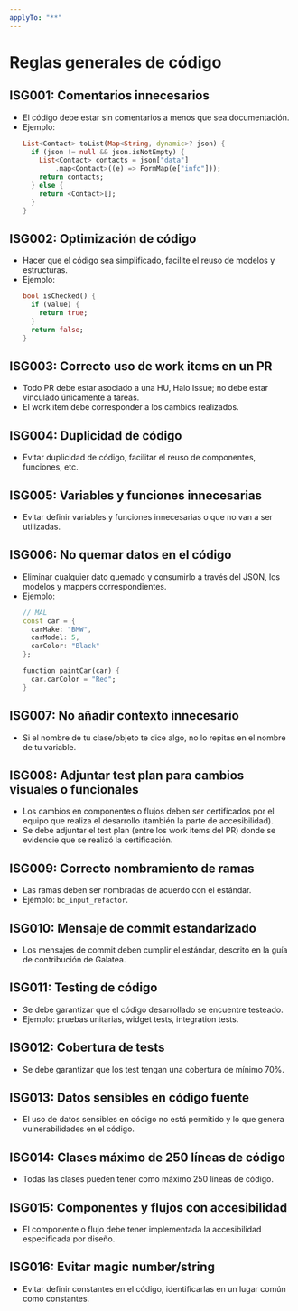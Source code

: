 ```yaml
---
applyTo: "**"
---
```


# Reglas generales de código

## ISG001: Comentarios innecesarios
- El código debe estar sin comentarios a menos que sea documentación.
- Ejemplo:
  ```dart
  List<Contact> toList(Map<String, dynamic>? json) {
    if (json != null && json.isNotEmpty) {
      List<Contact> contacts = json["data"]
          .map<Contact>((e) => FormMap(e["info"]));
      return contacts;
    } else {
      return <Contact>[];
    }
  }
  ```

## ISG002: Optimización de código
- Hacer que el código sea simplificado, facilite el reuso de modelos y estructuras.
- Ejemplo:
  ```dart
  bool isChecked() {
    if (value) {
      return true;
    }
    return false;
  }
  ```

## ISG003: Correcto uso de work items en un PR
- Todo PR debe estar asociado a una HU, Halo Issue; no debe estar vinculado únicamente a tareas.
- El work item debe corresponder a los cambios realizados.

## ISG004: Duplicidad de código
- Evitar duplicidad de código, facilitar el reuso de componentes, funciones, etc.

## ISG005: Variables y funciones innecesarias
- Evitar definir variables y funciones innecesarias o que no van a ser utilizadas.

## ISG006: No quemar datos en el código
- Eliminar cualquier dato quemado y consumirlo a través del JSON, los modelos y mappers correspondientes.
- Ejemplo:
  ```dart
  // MAL
  const car = {
    carMake: "BMW",
    carModel: 5,
    carColor: "Black"
  };

  function paintCar(car) {
    car.carColor = "Red";
  }
  ```

## ISG007: No añadir contexto innecesario
- Si el nombre de tu clase/objeto te dice algo, no lo repitas en el nombre de tu variable.

## ISG008: Adjuntar test plan para cambios visuales o funcionales
- Los cambios en componentes o flujos deben ser certificados por el equipo que realiza el desarrollo (también la parte de accesibilidad).
- Se debe adjuntar el test plan (entre los work items del PR) donde se evidencie que se realizó la certificación.

## ISG009: Correcto nombramiento de ramas
- Las ramas deben ser nombradas de acuerdo con el estándar.
- Ejemplo: `bc_input_refactor`.

## ISG010: Mensaje de commit estandarizado
- Los mensajes de commit deben cumplir el estándar, descrito en la guía de contribución de Galatea.

## ISG011: Testing de código
- Se debe garantizar que el código desarrollado se encuentre testeado.
- Ejemplo: pruebas unitarias, widget tests, integration tests.

## ISG012: Cobertura de tests
- Se debe garantizar que los test tengan una cobertura de mínimo 70%.

## ISG013: Datos sensibles en código fuente
- El uso de datos sensibles en código no está permitido y lo que genera vulnerabilidades en el código.

## ISG014: Clases máximo de 250 líneas de código
- Todas las clases pueden tener como máximo 250 líneas de código.

## ISG015: Componentes y flujos con accesibilidad
- El componente o flujo debe tener implementada la accesibilidad especificada por diseño.

## ISG016: Evitar magic number/string
- Evitar definir constantes en el código, identificarlas en un lugar común como constantes.
